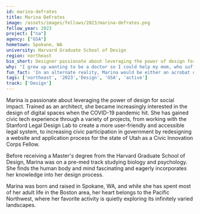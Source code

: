 ```yaml
---
id: marina-defrates
title: Marina DeFrates
image: /assets/images/fellows/2023/marina-defrates.png
fellow_year: 2023
project: ["na"]
agency: ["GSA"]
hometown: Spokane, WA
university: Harvard Graduate School of Design
region: northeast
bio_short: Designer passionate about leveraging the power of design for social impact
why: "I grew up wanting to be a doctor so I could help my mom, who suffered from a severe chronic illness during my childhood. While I eventually decided that my skills and interests were more suited to the world of design, the desire to be of service and do what I can to make a positive impact has been a constant throughout my life. I am so grateful that the U.S. Digital Corps has given me the opportunity to combine both!"
fun_fact: 'In an alternate reality, Marina would be either an acrobat or a nature photographer. She is currently learning how to do handstands and hopes to visit every major desert in the world.'
tags: ['northeast', '2023','Design', 'GSA', 'active']
track: ['Design']
---
```


Marina is passionate about leveraging the power of design for social impact. Trained as an architect, she became increasingly interested in the design of digital spaces when the COVID-19 pandemic hit. She has gained civic tech experience through a variety of projects, from working with the Stanford Legal Design Lab to create a more user-friendly and accessible legal system, to increasing civic participation in government by redesigning a website and application process for the state of Utah as a Civic Innovation Corps Fellow.

Before receiving a Master's degree from the Harvard Graduate School of Design, Marina was on a pre-med track studying biology and psychology. She finds the human body and mind fascinating and eagerly incorporates her knowledge into her design process. 

Marina was born and raised in Spokane, WA, and while she has spent most of her adult life in the Boston area, her heart belongs to the Pacific Northwest, where her favorite activity is quietly exploring its infinitely varied landscapes.
